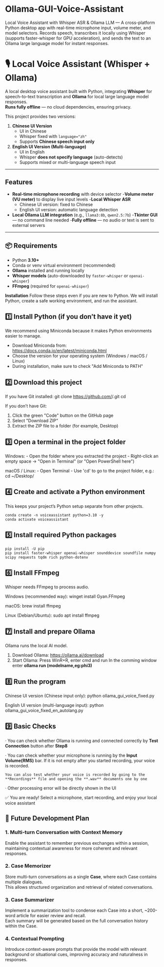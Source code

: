 # Ollama-GUI-Voice-Assistant
Local Voice Assistant with Whisper ASR &amp; Ollama LLM — A cross-platform Python desktop app with real-time microphone input, volume meter, and model selectors. Records speech, transcribes it locally using Whisper (supports faster-whisper for GPU acceleration), and sends the text to an Ollama large language model for instant responses.
# 🎙️ Local Voice Assistant (Whisper + Ollama)

A local desktop voice assistant built with Python, integrating **Whisper** for speech-to-text transcription and **Ollama** for local large language model responses.  
**Runs fully offline** — no cloud dependencies, ensuring privacy.

This project provides two versions:
1. **Chinese UI Version**  
   - UI in Chinese  
   - Whisper fixed with `language="zh"`  
   - Supports **Chinese speech input only**
2. **English UI Version (Multi-language)**  
   - UI in English  
   - Whisper **does not specify language** (auto-detects)  
   - Supports mixed or multi-language speech input

---

##  Features

- **Real-time microphone recording** with device selector
-**Volume meter (VU meter)** to display live input levels
-**Local Whisper ASR**
  - Chinese UI version: fixed to Chinese
  - English UI version: automatic language detection
- **Local Ollama LLM integration** (e.g., `llama3:8b`, `qwen2.5:7b`)
-**Tkinter GUI** — no command line needed
-**Fully offline** — no audio or text is sent to external servers

---

## 📦 Requirements

- Python **3.10+**
- Conda or venv virtual environment (recommended)
- **Ollama** installed and running locally
- **Whisper models** (auto-downloaded by `faster-whisper` or `openai-whisper`)
- **FFmpeg** (required for `openai-whisper`)

**Installation**
Follow these steps even if you are new to Python.
We will install Python, create a safe working environment, and run the assistant.

1️⃣ Install Python (if you don’t have it yet)
--------------------------------------------
We recommend using Miniconda because it makes Python environments easier to manage.

- Download Miniconda from: https://docs.conda.io/en/latest/miniconda.html
- Choose the version for your operating system (Windows / macOS / Linux)
- During installation, make sure to check "Add Miniconda to PATH"

2️⃣ Download this project
-------------------------
If you have Git installed:
    git clone https://github.com/<your-username>/<repo-name>.git
    cd <repo-name>

If you don’t have Git:
1. Click the green "Code" button on the GitHub page
2. Select "Download ZIP"
3. Extract the ZIP file to a folder (for example, Desktop)

3️⃣ Open a terminal in the project folder
-----------------------------------------
Windows:
    - Open the folder where you extracted the project
    - Right-click an empty space → "Open in Terminal" (or "Open PowerShell here")

macOS / Linux:
    - Open Terminal
    - Use 'cd' to go to the project folder, e.g.:
      cd ~/Desktop/<repo-name>

4️⃣ Create and activate a Python environment
--------------------------------------------
This keeps your project’s Python setup separate from other projects.

    conda create -n voiceassistant python=3.10 -y
    conda activate voiceassistant

5️⃣ Install required Python packages
------------------------------------
    pip install -U pip
    pip install faster-whisper openai-whisper sounddevice soundfile numpy scipy requests tqdm rich python-dotenv

6️⃣ Install FFmpeg
------------------
Whisper needs FFmpeg to process audio.

Windows (recommended way):
    winget install Gyan.FFmpeg

macOS:
    brew install ffmpeg

Linux (Debian/Ubuntu):
    sudo apt install ffmpeg

7️⃣ Install and prepare Ollama
------------------------------
Ollama runs the local AI model.

1. Download Ollama: https://ollama.ai/download
2. Start Ollama:
       Press WinR+R, enter cmd and run
       In the comming window enter **ollama run (modelname,eg:phi3)** 

8️⃣ Run the program
-------------------
Chinese UI version (Chinese input only):
    python ollama_gui_voice_fixed.py

English UI version (multi-language input):
    python ollama_gui_voice_fixed_en_autolang.py

9️⃣ **Basic Checks**
-------------------
· You can check whether Ollama is running and connected correctly by **Test Connection** button after **Step8**

· You can check whether your microphone is running by the **Input Volume(RMS)** bar. If it is not empty after you started recording, your voice is recorded.

    You can also test whether your voice is recorded by going to the **Recordings** file and opening the **.wav** documents one by one
    
· Other processing error will be directly shown in the UI

✅ You are ready! Select a microphone, start recording, and enjoy your local voice assistant

## 🔮 Future Development Plan

### 1. Multi-turn Conversation with Context Memory
Enable the assistant to remember previous exchanges within a session, maintaining contextual awareness for more coherent and relevant responses.

### 2. Case Memorizer
Store multi-turn conversations as a single **Case**, where each Case contains multiple dialogues.  
This allows structured organization and retrieval of related conversations.

### 3. Case Summarizer
Implement a summarization tool to condense each Case into a short, ~200-word article for easier review and recall.  
Each summary will be generated based on the full conversation history within the Case.

### 4. Contextual Prompting
Introduce context-aware prompts that provide the model with relevant background or situational cues, improving accuracy and naturalness in responses.




